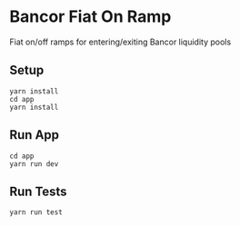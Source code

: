 # Bancor Fiat On Ramp

Fiat on/off ramps for entering/exiting Bancor liquidity pools

## Setup

```text
yarn install
cd app
yarn install
```

## Run App

```text
cd app
yarn run dev
```

## Run Tests

```text
yarn run test
```
